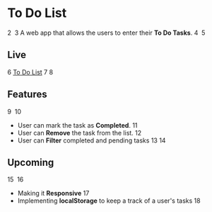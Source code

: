 # To Do List
2
​
3
A web app that allows the users to enter their **To Do Tasks**.
4
​
5
## Live 
6
[To Do List](https://himadri-todo-list.netlify.app/)
7
​
8
## Features
9
​
10
- User can mark the task as **Completed**.
11
- User can **Remove** the task from the list.
12
- User can **Filter** completed and pending tasks
13
​
14
## Upcoming
15
​
16
- Making it **Responsive**
17
- Implementing **localStorage** to keep a track of a user's tasks
18
​
